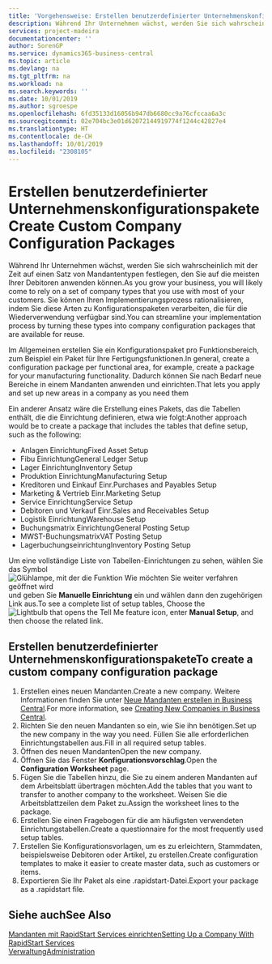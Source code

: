 ```yaml
---
title: 'Vorgehensweise: Erstellen benutzerdefinierter Unternehmenskonfigurationspakete | Microsoft Docs'
description: Während Ihr Unternehmen wächst, werden Sie sich wahrscheinlich mit der Zeit auf einen Satz von Mandantentypen festlegen, den Sie auf die meisten Ihrer Debitoren anwenden können. Sie können Ihren Implementierungsprozess rationalisieren, indem Sie diese Arten zu Konfigurationspaketen verarbeiten, die für die Wiederverwendung verfügbar sind.
services: project-madeira
documentationcenter: ''
author: SorenGP
ms.service: dynamics365-business-central
ms.topic: article
ms.devlang: na
ms.tgt_pltfrm: na
ms.workload: na
ms.search.keywords: ''
ms.date: 10/01/2019
ms.author: sgroespe
ms.openlocfilehash: 6fd35133d16056b947db6680cc9a76cfccaa6a3c
ms.sourcegitcommit: 02e704bc3e01d62072144919774f1244c42827e4
ms.translationtype: HT
ms.contentlocale: de-CH
ms.lasthandoff: 10/01/2019
ms.locfileid: "2308105"
---
```

# <a name="create-custom-company-configuration-packages"></a><span data-ttu-id="265b0-104">Erstellen benutzerdefinierter Unternehmenskonfigurationspakete</span><span class="sxs-lookup"><span data-stu-id="265b0-104">Create Custom Company Configuration Packages</span></span>
<span data-ttu-id="265b0-105">Während Ihr Unternehmen wächst, werden Sie sich wahrscheinlich mit der Zeit auf einen Satz von Mandantentypen festlegen, den Sie auf die meisten Ihrer Debitoren anwenden können.</span><span class="sxs-lookup"><span data-stu-id="265b0-105">As you grow your business, you will likely come to rely on a set of company types that you use with most of your customers.</span></span> <span data-ttu-id="265b0-106">Sie können Ihren Implementierungsprozess rationalisieren, indem Sie diese Arten zu Konfigurationspaketen verarbeiten, die für die Wiederverwendung verfügbar sind.</span><span class="sxs-lookup"><span data-stu-id="265b0-106">You can streamline your implementation process by turning these types into company configuration packages that are available for reuse.</span></span>  

<span data-ttu-id="265b0-107">Im Allgemeinen erstellen Sie ein Konfigurationspaket pro Funktionsbereich, zum Beispiel ein Paket für Ihre Fertigungsfunktionen.</span><span class="sxs-lookup"><span data-stu-id="265b0-107">In general, create a configuration package per functional area, for example, create a package for your manufacturing functionality.</span></span> <span data-ttu-id="265b0-108">Dadurch können Sie nach Bedarf neue Bereiche in einem Mandanten anwenden und einrichten.</span><span class="sxs-lookup"><span data-stu-id="265b0-108">That lets you apply and set up new areas in a company as you need them</span></span>  

<span data-ttu-id="265b0-109">Ein anderer Ansatz wäre die Erstellung eines Pakets, das die Tabellen enthält, die die Einrichtung definieren, etwa wie folgt:</span><span class="sxs-lookup"><span data-stu-id="265b0-109">Another approach would be to create a package that includes the tables that define setup, such as the following:</span></span>  

-   <span data-ttu-id="265b0-110">Anlagen Einrichtung</span><span class="sxs-lookup"><span data-stu-id="265b0-110">Fixed Asset Setup</span></span>  
-   <span data-ttu-id="265b0-111">Fibu Einrichtung</span><span class="sxs-lookup"><span data-stu-id="265b0-111">General Ledger Setup</span></span>  
-   <span data-ttu-id="265b0-112">Lager Einrichtung</span><span class="sxs-lookup"><span data-stu-id="265b0-112">Inventory Setup</span></span>  
-   <span data-ttu-id="265b0-113">Produktion Einrichtung</span><span class="sxs-lookup"><span data-stu-id="265b0-113">Manufacturing Setup</span></span>  
-   <span data-ttu-id="265b0-114">Kreditoren und Einkauf Einr.</span><span class="sxs-lookup"><span data-stu-id="265b0-114">Purchases and Payables Setup</span></span>  
-   <span data-ttu-id="265b0-115">Marketing & Vertrieb Einr.</span><span class="sxs-lookup"><span data-stu-id="265b0-115">Marketing Setup</span></span>  
-   <span data-ttu-id="265b0-116">Service Einrichtung</span><span class="sxs-lookup"><span data-stu-id="265b0-116">Service Setup</span></span>  
-   <span data-ttu-id="265b0-117">Debitoren und Verkauf Einr.</span><span class="sxs-lookup"><span data-stu-id="265b0-117">Sales and Receivables Setup</span></span>  
-   <span data-ttu-id="265b0-118">Logistik Einrichtung</span><span class="sxs-lookup"><span data-stu-id="265b0-118">Warehouse Setup</span></span>  
-   <span data-ttu-id="265b0-119">Buchungsmatrix Einrichtung</span><span class="sxs-lookup"><span data-stu-id="265b0-119">General Posting Setup</span></span>  
-   <span data-ttu-id="265b0-120">MWST-Buchungsmatrix</span><span class="sxs-lookup"><span data-stu-id="265b0-120">VAT Posting Setup</span></span>  
-   <span data-ttu-id="265b0-121">Lagerbuchungseinrichtung</span><span class="sxs-lookup"><span data-stu-id="265b0-121">Inventory Posting Setup</span></span>  

<span data-ttu-id="265b0-122">Um eine vollständige Liste von Tabellen-Einrichtungen zu sehen, wählen Sie das Symbol ![Glühlampe, mit der die Funktion Wie möchten Sie weiter verfahren geöffnet wird](media/ui-search/search_small.png "Wie möchten Sie weiter verfahren") und geben Sie **Manuelle Einrichtung** ein und wählen dann den zugehörigen Link aus.</span><span class="sxs-lookup"><span data-stu-id="265b0-122">To see a complete list of setup tables, Choose the ![Lightbulb that opens the Tell Me feature](media/ui-search/search_small.png "Tell me what you want to do") icon, enter **Manual Setup**, and then choose the related link.</span></span>  

## <a name="to-create-a-custom-company-configuration-package"></a><span data-ttu-id="265b0-123">Erstellen benutzerdefinierter Unternehmenskonfigurationspakete</span><span class="sxs-lookup"><span data-stu-id="265b0-123">To create a custom company configuration package</span></span>  
1.  <span data-ttu-id="265b0-124">Erstellen eines neuen Mandanten.</span><span class="sxs-lookup"><span data-stu-id="265b0-124">Create a new company.</span></span> <span data-ttu-id="265b0-125">Weitere Informationen finden Sie unter  [Neue Mandanten erstellen in Business Central](about-new-company.md).</span><span class="sxs-lookup"><span data-stu-id="265b0-125">For more information, see [Creating New Companies in Business Central](about-new-company.md).</span></span>  
3.  <span data-ttu-id="265b0-126">Richten Sie den neuen Mandanten so ein, wie Sie ihn benötigen.</span><span class="sxs-lookup"><span data-stu-id="265b0-126">Set up the new company in the way you need.</span></span> <span data-ttu-id="265b0-127">Füllen Sie alle erforderlichen Einrichtungstabellen aus.</span><span class="sxs-lookup"><span data-stu-id="265b0-127">Fill in all required setup tables.</span></span>  
4.  <span data-ttu-id="265b0-128">Öffnen des neuen Mandanten</span><span class="sxs-lookup"><span data-stu-id="265b0-128">Open the new company.</span></span>
5. <span data-ttu-id="265b0-129">Öffnen Sie das Fenster **Konfigurationsvorschlag**.</span><span class="sxs-lookup"><span data-stu-id="265b0-129">Open the **Configuration Worksheet** page.</span></span>  
6.  <span data-ttu-id="265b0-130">Fügen Sie die Tabellen hinzu, die Sie zu einem anderen Mandanten auf dem Arbeitsblatt übertragen möchten.</span><span class="sxs-lookup"><span data-stu-id="265b0-130">Add the tables that you want to transfer to another company to the worksheet.</span></span> <span data-ttu-id="265b0-131">Weisen Sie die Arbeitsblattzeilen dem Paket zu.</span><span class="sxs-lookup"><span data-stu-id="265b0-131">Assign the worksheet lines to the package.</span></span>  
7.  <span data-ttu-id="265b0-132">Erstellen Sie einen Fragebogen für die am häufigsten verwendeten Einrichtungstabellen.</span><span class="sxs-lookup"><span data-stu-id="265b0-132">Create a questionnaire for the most frequently used setup tables.</span></span>  
8.  <span data-ttu-id="265b0-133">Erstellen Sie Konfigurationsvorlagen, um es zu erleichtern, Stammdaten, beispielsweise Debitoren oder Artikel, zu erstellen.</span><span class="sxs-lookup"><span data-stu-id="265b0-133">Create configuration templates to make it easier to create master data, such as customers or items.</span></span>  
9.  <span data-ttu-id="265b0-134">Exportieren Sie Ihr Paket als eine .rapidstart-Datei.</span><span class="sxs-lookup"><span data-stu-id="265b0-134">Export your package as a .rapidstart file.</span></span>  

## <a name="see-also"></a><span data-ttu-id="265b0-135">Siehe auch</span><span class="sxs-lookup"><span data-stu-id="265b0-135">See Also</span></span>  
[<span data-ttu-id="265b0-136">Mandanten mit RapidStart Services einrichten</span><span class="sxs-lookup"><span data-stu-id="265b0-136">Setting Up a Company With RapidStart Services</span></span>](admin-set-up-a-company-with-rapidstart.md)  
[<span data-ttu-id="265b0-137">Verwaltung</span><span class="sxs-lookup"><span data-stu-id="265b0-137">Administration</span></span>](admin-setup-and-administration.md)
